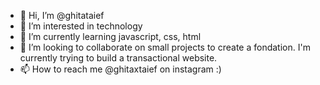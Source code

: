 - 👋 Hi, I’m @ghitataief
- 👀 I’m interested in technology
- 🌱 I’m currently learning javascript, css, html
- 💞️ I’m looking to collaborate on small projects to create a fondation. I'm currently trying to build a transactional website. 
- 📫 How to reach me @ghitaxtaief on instagram :) 


